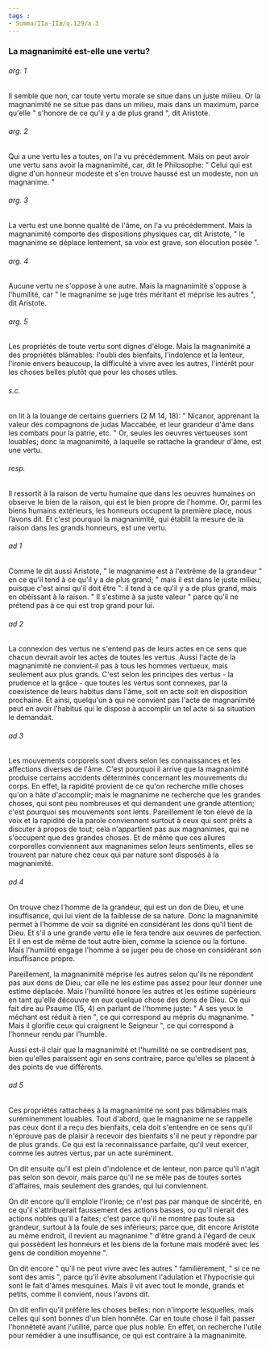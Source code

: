 ```yaml
---
tags : 
- Summa/IIa-IIæ/q.129/a.3
---
```


### La magnanimité est-elle une vertu?

###### arg. 1
Il semble que non, car toute vertu morale se situe dans un juste milieu. Or la magnanimité ne se situe pas dans un milieu, mais dans un maximum, parce qu'elle " s'honore de ce qu'il y a de plus grand ", dit Aristote. 

###### arg. 2
Qui a une vertu les a toutes, on l'a vu précédemment. Mais on peut avoir une vertu sans avoir la magnanimité, car, dit le Philosophe: " Celui qui est digne d'un honneur modeste et s'en trouve haussé est un modeste, non un magnanime. " 

###### arg. 3
La vertu est une bonne qualité de l'âme, on l'a vu précédemment. Mais la magnanimité comporte des dispositions physiques car, dit Aristote, " le magnanime se déplace lentement, sa voix est grave, son élocution posée ". 

###### arg. 4
Aucune vertu ne s'oppose à une autre. Mais la magnanimité s'oppose à l'humilité, car " le magnanime se juge très méritant et méprise les autres ", dit Aristote. 

###### arg. 5
Les propriétés de toute vertu sont dignes d'éloge. Mais la magnanimité a des propriétés blâmables: l'oubli des bienfaits, l'indolence et la lenteur, l'ironie envers beaucoup, la difficulté à vivre avec les autres, l'intérêt pour les choses belles plutôt que pour les choses utiles. 

###### s.c.
on lit à la louange de certains guerriers (2 M 14, 18): " Nicanor, apprenant la valeur des compagnons de judas Maccabée, et leur grandeur d'âme dans les combats pour la patrie, etc. " Or, seules les oeuvres vertueuses sont louables; donc la magnanimité, à laquelle se rattache la grandeur d'âme, est une vertu. 

###### resp.
Il ressortit à la raison de vertu humaine que dans les oeuvres humaines on observe le bien de la raison, qui est le bien propre de l'homme. Or, parmi les biens humains extérieurs, les honneurs occupent la première place, nous l’avons dit. Et c'est pourquoi la magnanimité, qui établit la mesure de la raison dans les grands honneurs, est une vertu. 

###### ad 1
Comme le dit aussi Aristote, " le magnanime est à l'extrême de la grandeur " en ce qu'il tend à ce qu'il y a de plus grand; " mais il est dans le juste milieu, puisque c'est ainsi qu'il doit être ": il tend à ce qu'il y a de plus grand, mais en obéissant à la raison. " Il s'estime à sa juste valeur " parce qu'il ne prétend pas à ce qui est trop grand pour lui. 

###### ad 2
La connexion des vertus ne s'entend pas de leurs actes en ce sens que chacun devrait avoir les actes de toutes les vertus. Aussi l'acte de la magnanimité ne convient-il pas à tous les hommes vertueux, mais seulement aux plus grands. C'est selon les principes des vertus - la prudence et la grâce - que toutes les vertus sont connexes, par la coexistence de leurs habitus dans l'âme, soit en acte soit en disposition prochaine. Et ainsi, quelqu'un à qui ne convient pas l'acte de magnanimité peut en avoir l'habitus qui le dispose à accomplir un tel acte si sa situation le demandait. 

###### ad 3
Les mouvements corporels sont divers selon les connaissances et les affections diverses de l'âme. C'est pourquoi il arrive que la magnanimité produise certains accidents déterminés concernant les mouvements du corps. En effet, la rapidité provient de ce qu'on recherche mille choses qu'on a hâte d'accomplir; mais le magnanime ne recherche que les grandes choses, qui sont peu nombreuses et qui demandent une grande attention; c'est pourquoi ses mouvements sont lents. Pareillement le ton élevé de la voix et la rapidité de la parole conviennent surtout à ceux qui sont prêts à discuter à propos de tout; cela n'appartient pas aux magnanimes, qui ne s'occupent que des grandes choses. Et de même que ces allures corporelles conviennent aux magnanimes selon leurs sentiments, elles se trouvent par nature chez ceux qui par nature sont disposés à la magnanimité. 

###### ad 4
On trouve chez l'homme de la grandeur, qui est un don de Dieu, et une insuffisance, qui lui vient de la faiblesse de sa nature. Donc la magnanimité permet à l'homme de voir sa dignité en considérant les dons qu'il tient de Dieu. Et s'il a une grande vertu elle le fera tendre aux oeuvres de perfection. Et il en est de même de tout autre bien, comme la science ou la fortune. Mais l'humilité engage l'homme à se juger peu de chose en considérant son insuffisance propre. 

Pareillement, la magnanimité méprise les autres selon qu'ils ne répondent pas aux dons de Dieu, car elle ne les estime pas assez pour leur donner une estime déplacée. Mais l'humilité honore les autres et les estime supérieurs en tant qu'elle découvre en eux quelque chose des dons de Dieu. Ce qui fait dire au Psaume (15, 4) en parlant de l'homme juste: " A ses yeux le méchant est réduit à rien ", ce qui correspond au mépris du magnanime. " Mais il glorifie ceux qui craignent le Seigneur ", ce qui correspond à l'honneur rendu par l'humble. 

Aussi est-il clair que la magnanimité et l'humilité ne se contredisent pas, bien qu'elles paraissent agir en sens contraire, parce qu'elles se placent à des points de vue différents. 

###### ad 5
Ces propriétés rattachées à la magnanimité ne sont pas blâmables mais suréminemment louables. Tout d'abord, que le magnanime ne se rappelle pas ceux dont il a reçu des bienfaits, cela doit s'entendre en ce sens qu'il n'éprouve pas de plaisir à recevoir des bienfaits s'il ne peut y répondre par de plus grands. Ce qui est la reconnaissance parfaite, qu'il veut exercer, comme les autres vertus, par un acte suréminent. 

On dit ensuite qu'il est plein d'indolence et de lenteur, non parce qu'il n'agit pas selon son devoir, mais parce qu'il ne se mêle pas de toutes sortes d'affaires, mais seulement des grandes, qui lui conviennent. 

On dit encore qu'il emploie l'ironie; ce n'est pas par manque de sincérité, en ce qu'il s'attribuerait faussement des actions basses, ou qu'il nierait des actions nobles qu'il a faites; c'est parce qu'il ne montre pas toute sa grandeur, surtout à la foule de ses inférieurs; parce que, dit encore Aristote au même endroit, il revient au magnanime " d'être grand à l'égard de ceux qui possèdent les honneurs et les biens de la fortune mais modéré avec les gens de condition moyenne ". 

On dit encore " qu'il ne peut vivre avec les autres " familièrement, " si ce ne sont des amis ", parce qu'il évite absolument l'adulation et l'hypocrisie qui sont le fait d'âmes mesquines. Mais il vit avec tout le monde, grands et petits, comme il convient, nous l'avons dit. 

On dit enfin qu'il préfère les choses belles: non n'importe lesquelles, mais celles qui sont bonnes d'un bien honnête. Car en toute chose il fait passer l'honnêteté avant l'utilité, parce que plus noble. En effet, on recherche l'utile pour remédier à une insuffisance, ce qui est contraire à la magnanimité. 

